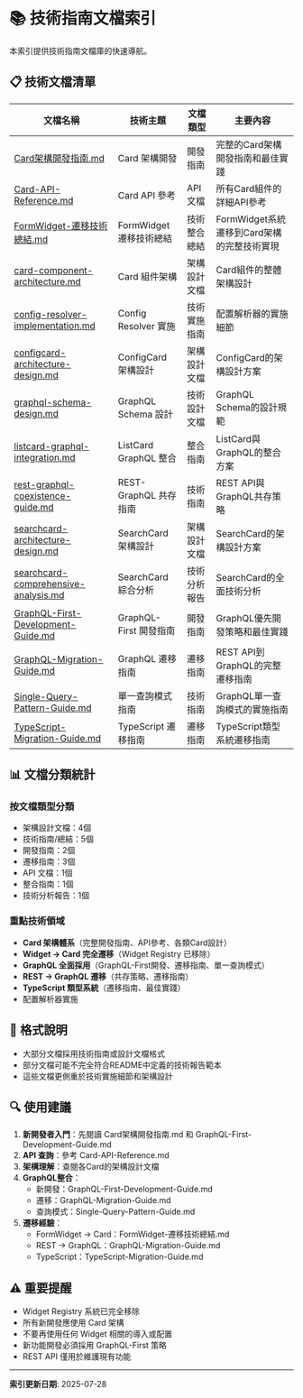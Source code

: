 # 📚 技術指南文檔索引

本索引提供技術指南文檔庫的快速導航。

## 📋 技術文檔清單

| 文檔名稱 | 技術主題 | 文檔類型 | 主要內容 |
|---------|---------|----------|----------|
| [Card架構開發指南.md](./Card架構開發指南.md) | Card 架構開發 | 開發指南 | 完整的Card架構開發指南和最佳實踐 |
| [Card-API-Reference.md](./Card-API-Reference.md) | Card API 參考 | API 文檔 | 所有Card組件的詳細API參考 |
| [FormWidget-遷移技術總結.md](./FormWidget-遷移技術總結.md) | FormWidget 遷移技術總結 | 技術整合總結 | FormWidget系統遷移到Card架構的完整技術實現 |
| [card-component-architecture.md](./card-component-architecture.md) | Card 組件架構 | 架構設計文檔 | Card組件的整體架構設計 |
| [config-resolver-implementation.md](./config-resolver-implementation.md) | Config Resolver 實施 | 技術實施指南 | 配置解析器的實施細節 |
| [configcard-architecture-design.md](./configcard-architecture-design.md) | ConfigCard 架構設計 | 架構設計文檔 | ConfigCard的架構設計方案 |
| [graphql-schema-design.md](./graphql-schema-design.md) | GraphQL Schema 設計 | 技術設計文檔 | GraphQL Schema的設計規範 |
| [listcard-graphql-integration.md](./listcard-graphql-integration.md) | ListCard GraphQL 整合 | 整合指南 | ListCard與GraphQL的整合方案 |
| [rest-graphql-coexistence-guide.md](./rest-graphql-coexistence-guide.md) | REST-GraphQL 共存指南 | 技術指南 | REST API與GraphQL共存策略 |
| [searchcard-architecture-design.md](./searchcard-architecture-design.md) | SearchCard 架構設計 | 架構設計文檔 | SearchCard的架構設計方案 |
| [searchcard-comprehensive-analysis.md](./searchcard-comprehensive-analysis.md) | SearchCard 綜合分析 | 技術分析報告 | SearchCard的全面技術分析 |
| [GraphQL-First-Development-Guide.md](./GraphQL-First-Development-Guide.md) | GraphQL-First 開發指南 | 開發指南 | GraphQL優先開發策略和最佳實踐 |
| [GraphQL-Migration-Guide.md](./GraphQL-Migration-Guide.md) | GraphQL 遷移指南 | 遷移指南 | REST API到GraphQL的完整遷移指南 |
| [Single-Query-Pattern-Guide.md](./Single-Query-Pattern-Guide.md) | 單一查詢模式指南 | 技術指南 | GraphQL單一查詢模式的實施指南 |
| [TypeScript-Migration-Guide.md](./TypeScript-Migration-Guide.md) | TypeScript 遷移指南 | 遷移指南 | TypeScript類型系統遷移指南 |

## 📊 文檔分類統計

### 按文檔類型分類
- 架構設計文檔：4個
- 技術指南/總結：5個
- 開發指南：2個
- 遷移指南：3個
- API 文檔：1個
- 整合指南：1個
- 技術分析報告：1個

### 重點技術領域
- **Card 架構體系**（完整開發指南、API參考、各類Card設計）
- **Widget → Card 完全遷移**（Widget Registry 已移除）
- **GraphQL 全面採用**（GraphQL-First開發、遷移指南、單一查詢模式）
- **REST → GraphQL 遷移**（共存策略、遷移指南）
- **TypeScript 類型系統**（遷移指南、最佳實踐）
- 配置解析器實施

## 📌 格式說明
- 大部分文檔採用技術指南或設計文檔格式
- 部分文檔可能不完全符合README中定義的技術報告範本
- 這些文檔更側重於技術實施細節和架構設計

## 🔍 使用建議
1. **新開發者入門**：先閱讀 Card架構開發指南.md 和 GraphQL-First-Development-Guide.md
2. **API 查詢**：參考 Card-API-Reference.md
3. **架構理解**：查閱各Card的架構設計文檔
4. **GraphQL整合**：
   - 新開發：GraphQL-First-Development-Guide.md
   - 遷移：GraphQL-Migration-Guide.md
   - 查詢模式：Single-Query-Pattern-Guide.md
5. **遷移經驗**：
   - FormWidget → Card：FormWidget-遷移技術總結.md
   - REST → GraphQL：GraphQL-Migration-Guide.md
   - TypeScript：TypeScript-Migration-Guide.md

## ⚠️ 重要提醒
- Widget Registry 系統已完全移除
- 所有新開發應使用 Card 架構
- 不要再使用任何 Widget 相關的導入或配置
- 新功能開發必須採用 GraphQL-First 策略
- REST API 僅用於維護現有功能

---
**索引更新日期**: 2025-07-28